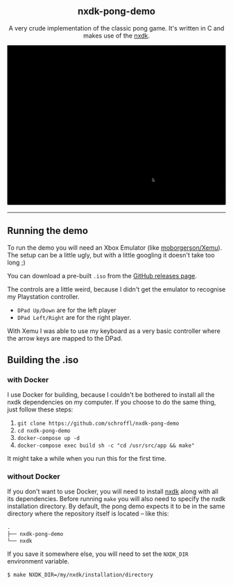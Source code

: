 <h2 align="center">nxdk-pong-demo</h2>
<p align="center">
A very crude implementation of the classic pong game. It's written in C and makes use of the <a href="https://github.com/XboxDev/nxdk">nxdk</a>.
</p>

<p align="center">
 <img src="recording.gif" />
</p>

***

## Running the demo

To run the demo you will need an Xbox Emulator (like [moborgerson/Xemu](https://github.com/mborgerson/xemu)).
The setup can be a little ugly, but with a little googling it doesn't take too long ;)

You can download a pre-built `.iso` from the [GitHub releases page](https://github.com/schroffl/nxdk-pong-demo/releases).

The controls are a little weird, because I didn't get the emulator to recognise my Playstation controller.
  * `DPad Up/Down` are for the left player
  * `DPad Left/Right` are for the right player.
  
With Xemu I was able to use my keyboard as a very basic controller where the arrow keys are mapped to the DPad.

## Building the .iso
### with Docker
I use Docker for building, because I couldn't be bothered to install all the nxdk dependencies on my computer.
If you choose to do the same thing, just follow these steps:

  1. `git clone https://github.com/schroffl/nxdk-pong-demo`
  2. `cd nxdk-pong-demo`
  3. `docker-compose up -d`
  4. `docker-compose exec build sh -c "cd /usr/src/app && make"`

It might take a while when you run this for the first time.

### without Docker
If you don't want to use Docker, you will need to install [nxdk](https://github.com/XboxDev/nxdk) along with all its dependencies.
Before running `make` you will also need to specify the nxdk installation directory.
By default, the pong demo expects it to be in the same directory where the repository itself is located – like this:

```
.
├── nxdk-pong-demo
└── nxdk
```

If you save it somewhere else, you will need to set the `NXDK_DIR` environment variable.

```
$ make NXDK_DIR=/my/nxdk/installation/directory 
```

